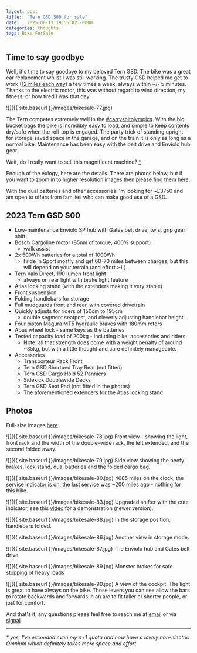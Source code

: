 ```yaml
---
layout: post
title:  "Tern GSD S00 for sale"
date:   2025-06-17 19:55:02 -0000
categories: thoughts 
tags: Bike ForSale
---
```

## Time to say goodbye
Well, it's time to say goodbye to my beloved Tern GSD. The bike was a great car replacement whilst I was still working. The trusty GSD helped me get to work ([12 miles each way]({{site-url}}/blog/2025/01/favourite-work/)) a few times a week, always within +/- 5 minutes. Thanks to the electric motor, this was without regard to wind direction, my fitness, or how tired I was that day.

![]({{ site.baseurl }}/images/bikesale-77.jpg)

The Tern competes extremely well in the [#carryshitolympics](https://www.mas.to/tags/carryshitolympics). With the big bucket bags the bike is incredibly easy to load, and simple to keep contents dry/safe when the roll-top is engaged. The party trick of standing upright for storage saved space in the garage, and on the train it is only as long as a normal bike.  Maintenance has been easy with the belt drive and Enviolo hub gear. 

Wait, do I really want to sell this magnificent machine? [\*](#yes)

Enough of the eulogy, here are the details. There are photos below, but if you want to zoom in to higher resolution images then please find them [here][photos]. 

With the dual batteries and other accessories I'm looking for ~£3750 and am open to offers from families who can make good use of a GSD. 

## 2023 Tern GSD S00

- Low-maintenance Enviolo SP hub with Gates belt drive, twist grip gear shift 
- Bosch Cargoline motor (85nm of torque, 400% support)
    - walk assist
- 2x 500Wh batteries for a total of 1000Wh
    - I ride in Sport mostly and get 60-70 miles between charges, but this will depend on your terrain (and effort :-) ).  
- Tern Valo Direct, 190 lumen front light
    - always on rear light with brake light feature
- Atlas locking stand (with the extenders making it very stable)
- Front suspension 
- Folding handlebars for storage
- Full mudguards front and rear, with covered drivetrain
- Quickly adjusts for riders of 150cm to 195cm 
    - double segment seatpost, and cleverly adjusting handlebar height.
- Four piston Magura MT5 hydraulic brakes with 180mm rotors
- Abus wheel lock - same keys as the batteries
- Tested capacity load of 200kg - including bike, accessories and riders 
    - Note: all that strength does come with a weight penalty of around ~35kg, but with a little thought and care definitely manageable.  
- Accessories 
    - Transporteur Rack Front
    - Tern GSD Shortbed Tray Rear (not fitted)
    - Tern GSD Cargo Hold 52 Panniers
    - Sidekick Doublewide Decks
    - Tern GSD Seat Pad (not fitted in the photos)
    - The aforementioned extenders for the Atlas locking stand 
    
## Photos 

Full-size images [here][photos] 

![]({{ site.baseurl }}/images/bikesale-78.jpg)
Front view - showing the light, front rack and the width of the double-wide rack, the left extended, and the second folded away. 

![]({{ site.baseurl }}/images/bikesale-79.jpg)
Side view showing the beefy brakes, lock stand, dual batteries and the folded cargo bag. 

![]({{ site.baseurl }}/images/bikesale-80.jpg)
4685 miles on the clock, the service indicator is on, the last service was ~200 miles ago - nothing for this bike. 

![]({{ site.baseurl }}/images/bikesale-83.jpg)
Upgraded shifter with the cute indicator, see this [video][video] for a demonstration (newer version).


![]({{ site.baseurl }}/images/bikesale-88.jpg)
In the storage position, handlebars folded. 

![]({{ site.baseurl }}/images/bikesale-86.jpg)
Another view in storage mode. 

![]({{ site.baseurl }}/images/bikesale-87.jpg)
The Enviolo hub and Gates belt drive 

![]({{ site.baseurl }}/images/bikesale-89.jpg)
Monster brakes for safe stopping of heavy loads

![]({{ site.baseurl }}/images/bikesale-90.jpg)
A view of the cockpit. The light is great to have always on the bike. Those levers you can see allow the bars to rotate backwards and forwards in an arc to fit taller or shorter people, or just for comfort. 

And that's it, any questions please feel free to reach me at [email](mailto:steve.bannister@hey.com) or via [signal](https://signal.me/#eu/xCj7oVpcFf4JBMpjcPAm-XsetEhldoanWQxo-LtMRCnCmQSWH_9F57M8jZo15vol)

-----

<a name="yes"></a>
*\* yes, I've exceeded even my n+1 quota and now have a lovely non-electric Omnium which definitely takes more space and effort*  

[photos]: https://photos.human-speed.com/share/rdTkEN38k6b9UrPyRNWqrdAZjIEpvlSLs2Mx1gVBeqmIXIPeAKsWojmBilq7ZsTqfXc
[video]: https://youtu.be/1t6DPWs7ozw?si=9kXPMcyvL4GGKqBH

